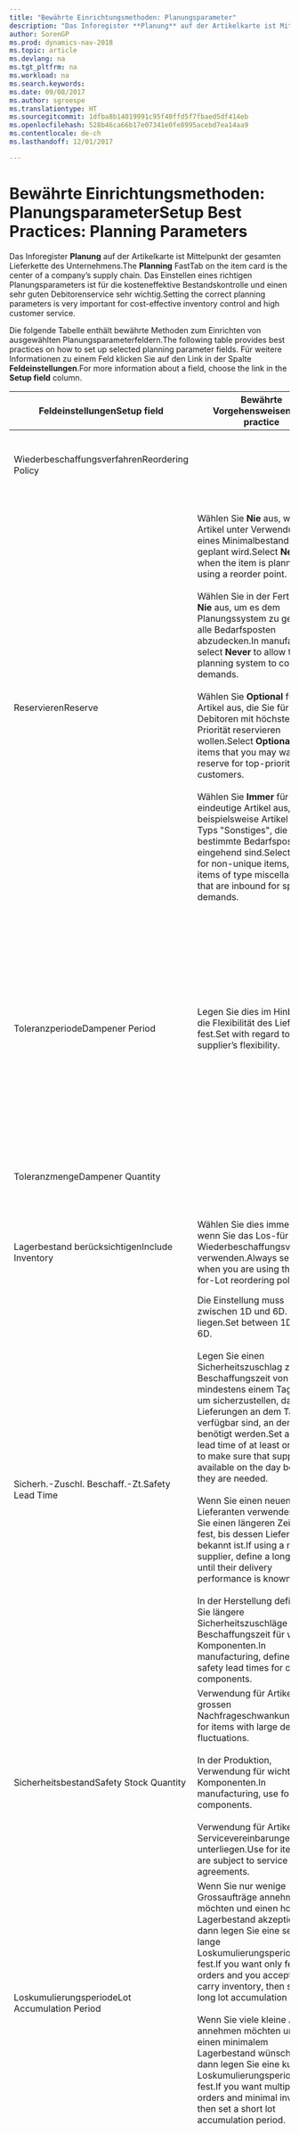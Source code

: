 ```yaml
---
title: "Bewährte Einrichtungsmethoden: Planungsparameter"
description: "Das Inforegister **Planung** auf der Artikelkarte ist Mittelpunkt der gesamten Lieferkette des Unternehmens. Das Einstellen eines richtigen Planungsparameters ist für die kosteneffektive Bestandskontrolle und einen sehr guten Debitorenservice sehr wichtig."
author: SorenGP
ms.prod: dynamics-nav-2018
ms.topic: article
ms.devlang: na
ms.tgt_pltfrm: na
ms.workload: na
ms.search.keywords: 
ms.date: 09/08/2017
ms.author: sgroespe
ms.translationtype: HT
ms.sourcegitcommit: 1dfba8b14019991c95f40ffd5f7fbaed5df414eb
ms.openlocfilehash: 528b46ca66b17e07341e0fe8995acebd7ea14aa9
ms.contentlocale: de-ch
ms.lasthandoff: 12/01/2017

---
```

# <a name="setup-best-practices-planning-parameters"></a><span data-ttu-id="03970-104">Bewährte Einrichtungsmethoden: Planungsparameter</span><span class="sxs-lookup"><span data-stu-id="03970-104">Setup Best Practices: Planning Parameters</span></span>
<span data-ttu-id="03970-105">Das Inforegister **Planung** auf der Artikelkarte ist Mittelpunkt der gesamten Lieferkette des Unternehmens.</span><span class="sxs-lookup"><span data-stu-id="03970-105">The **Planning** FastTab on the item card is the center of a company’s supply chain.</span></span> <span data-ttu-id="03970-106">Das Einstellen eines richtigen Planungsparameters ist für die kosteneffektive Bestandskontrolle und einen sehr guten Debitorenservice sehr wichtig.</span><span class="sxs-lookup"><span data-stu-id="03970-106">Setting the correct planning parameters is very important for cost-effective inventory control and high customer service.</span></span>  

 <span data-ttu-id="03970-107">Die folgende Tabelle enthält bewährte Methoden zum Einrichten von ausgewählten Planungsparameterfeldern.</span><span class="sxs-lookup"><span data-stu-id="03970-107">The following table provides best practices on how to set up selected planning parameter fields.</span></span> <span data-ttu-id="03970-108">Für weitere Informationen zu einem Feld klicken Sie auf den Link in der Spalte **Feldeinstellungen**.</span><span class="sxs-lookup"><span data-stu-id="03970-108">For more information about a field, choose the link in the **Setup field** column.</span></span>  

|<span data-ttu-id="03970-109">Feldeinstellungen</span><span class="sxs-lookup"><span data-stu-id="03970-109">Setup field</span></span>|<span data-ttu-id="03970-110">Bewährte Vorgehensweisen</span><span class="sxs-lookup"><span data-stu-id="03970-110">Best practice</span></span>|<span data-ttu-id="03970-111">Bemerkung</span><span class="sxs-lookup"><span data-stu-id="03970-111">Comment</span></span>|  
|-----------------|-------------------|-------------|  
|<span data-ttu-id="03970-112">Wiederbeschaffungsverfahren</span><span class="sxs-lookup"><span data-stu-id="03970-112">Reordering Policy</span></span>||<span data-ttu-id="03970-113">Weitere Informationen finden Sie unter [Bewährte Einrichtungsmethoden: Wiederbeschaffungsverfahren](setup-best-practices-reordering-policies.md).</span><span class="sxs-lookup"><span data-stu-id="03970-113">For more information, see [Setup Best Practices: Reordering Policies](setup-best-practices-reordering-policies.md).</span></span>|  
|<span data-ttu-id="03970-114">Reservieren</span><span class="sxs-lookup"><span data-stu-id="03970-114">Reserve</span></span>|<span data-ttu-id="03970-115">Wählen Sie **Nie** aus, wenn der Artikel unter Verwendung eines Minimalbestands geplant wird.</span><span class="sxs-lookup"><span data-stu-id="03970-115">Select **Never** when the item is planned using a reorder point.</span></span><br /><br /> <span data-ttu-id="03970-116">Wählen Sie in der Fertigung **Nie** aus, um es dem Planungssystem zu gestatten, alle Bedarfsposten abzudecken.</span><span class="sxs-lookup"><span data-stu-id="03970-116">In manufacturing, select **Never** to allow the planning system to cover all demands.</span></span><br /><br /> <span data-ttu-id="03970-117">Wählen Sie **Optional** für Artikel aus, die Sie für Debitoren mit höchster Priorität reservieren wollen.</span><span class="sxs-lookup"><span data-stu-id="03970-117">Select **Optional** for items that you may want to reserve for top-priority customers.</span></span><br /><br /> <span data-ttu-id="03970-118">Wählen Sie **Immer** für nicht eindeutige Artikel aus, wie beispielsweise Artikel des Typs "Sonstiges", die für bestimmte Bedarfsposten eingehend sind.</span><span class="sxs-lookup"><span data-stu-id="03970-118">Select **Always** for non-unique items, such as items of type miscellaneous that are inbound for specific demands.</span></span>|<span data-ttu-id="03970-119">Reservierungen wirken im Allgemeinen dem Zweck der Planung entgegen, nämlich einem Ausgleich zwischen Bedarf und Vorrat.</span><span class="sxs-lookup"><span data-stu-id="03970-119">Reservations generally counteract the purpose of planning, which is to balance demand and supply.</span></span> <span data-ttu-id="03970-120">Daher sollten Artikel, die für die Planung eingerichtet wurden, im Allgemeinen nicht reserviert werden.</span><span class="sxs-lookup"><span data-stu-id="03970-120">Therefore, items that are set up for planning should generally not be reserved.</span></span><br /><br /> <span data-ttu-id="03970-121">Wenn der Benutzer eine Lagerbestandsmenge für zukünftigen Bedarf reserviert, wird die Planungsgrundlage gestört, und der Minimalbestand funktioniert möglicherweise nicht ordnungsgemäss.</span><span class="sxs-lookup"><span data-stu-id="03970-121">If the user reserves an inventory quantity for future demand, then the planning foundation will be disturbed, and the reorder point may not work correctly.</span></span> <span data-ttu-id="03970-122">Selbst wenn der voraussichtliche Lagerbestand im Hinblick auf den Minimalbestand akzeptabel ist, stehen die Mengen möglicherweise aufgrund der Reservierung nicht zur Verfügung.</span><span class="sxs-lookup"><span data-stu-id="03970-122">Even if the projected inventory level is acceptable with regard to the reorder point, the quantities may not be available because of the reservation.</span></span>|  
|<span data-ttu-id="03970-123">Toleranzperiode</span><span class="sxs-lookup"><span data-stu-id="03970-123">Dampener Period</span></span>|<span data-ttu-id="03970-124">Legen Sie dies im Hinblick auf die Flexibilität des Lieferanten fest.</span><span class="sxs-lookup"><span data-stu-id="03970-124">Set with regard to the supplier’s flexibility.</span></span>|<span data-ttu-id="03970-125">Wenn der Lieferant Änderungen in letzter Minute an den Aufträgen akzeptiert, verwenden Sie eine längere Periode.</span><span class="sxs-lookup"><span data-stu-id="03970-125">If the supplier accepts last-minute changes to orders, then use a longer period.</span></span> <span data-ttu-id="03970-126">Wenn für den Lieferanten eine feste Planung erforderlich ist, dann halten Sie die Periode so kurz wie möglich.</span><span class="sxs-lookup"><span data-stu-id="03970-126">If the supplier requires firm planning, then shorten your period as much as possible.</span></span><br /><br /> <span data-ttu-id="03970-127">Informationen zur globalen Einrichtung, siehe [Designdetails: Planungsparameter](design-details-planning-parameters.md).</span><span class="sxs-lookup"><span data-stu-id="03970-127">For information about the global setup, see [Design Details: Planning Parameters](design-details-planning-parameters.md).</span></span>|  
|<span data-ttu-id="03970-128">Toleranzmenge</span><span class="sxs-lookup"><span data-stu-id="03970-128">Dampener Quantity</span></span>||<span data-ttu-id="03970-129">Informationen zur globalen Einrichtung, siehe [Designdetails: Planungsparameter](design-details-planning-parameters.md).</span><span class="sxs-lookup"><span data-stu-id="03970-129">For information about the global setup, see [Design Details: Planning Parameters](design-details-planning-parameters.md).</span></span>|  
|<span data-ttu-id="03970-130">Lagerbestand berücksichtigen</span><span class="sxs-lookup"><span data-stu-id="03970-130">Include Inventory</span></span>|<span data-ttu-id="03970-131">Wählen Sie dies immer aus, wenn Sie das Los-für-Los-Wiederbeschaffungsverfahren verwenden.</span><span class="sxs-lookup"><span data-stu-id="03970-131">Always select when you are using the Lot-for-Lot reordering policy.</span></span>|<span data-ttu-id="03970-132">Wählen Sie dies nur in bestimmten Fällen nicht aus, beispielsweise wenn keine Lagerartikel verkäuflich sind.</span><span class="sxs-lookup"><span data-stu-id="03970-132">Do not select only in special situations, such as when inventory items are not sellable.</span></span>|  
|<span data-ttu-id="03970-133">Sicherh.-Zuschl. Beschaff.-Zt.</span><span class="sxs-lookup"><span data-stu-id="03970-133">Safety Lead Time</span></span>|<span data-ttu-id="03970-134">Die Einstellung muss zwischen 1D und 6D. liegen.</span><span class="sxs-lookup"><span data-stu-id="03970-134">Set between 1D and 6D.</span></span><br /><br /> <span data-ttu-id="03970-135">Legen Sie einen Sicherheitszuschlag zur Beschaffungszeit von mindestens einem Tag fest, um sicherzustellen, dass die Lieferungen an dem Tag verfügbar sind, an dem sie benötigt werden.</span><span class="sxs-lookup"><span data-stu-id="03970-135">Set a safety lead time of at least one day to make sure that supplies are available on the day before they are needed.</span></span><br /><br /> <span data-ttu-id="03970-136">Wenn Sie einen neuen Lieferanten verwenden, legen Sie einen längeren Zeitraum fest, bis dessen Liefertreue bekannt ist.</span><span class="sxs-lookup"><span data-stu-id="03970-136">If using a new supplier, define a longer time until their delivery performance is known.</span></span><br /><br /> <span data-ttu-id="03970-137">In der Herstellung definieren Sie längere Sicherheitszuschläge zur Beschaffungszeit für wichtige Komponenten.</span><span class="sxs-lookup"><span data-stu-id="03970-137">In manufacturing, define longer safety lead times for critical components.</span></span>|<span data-ttu-id="03970-138">Vom System geplante Lieferungen, um zu vermeiden, dass am gleichen Tag, an dem Bestand nicht lieferbar ist, Bestand nicht lieferbar ist.</span><span class="sxs-lookup"><span data-stu-id="03970-138">Supply that is planned by the system to avoid a stock-out will arrive on the same day that the stock-out occurs.</span></span> <span data-ttu-id="03970-139">Dies kann sich möglicherweise als mehrere Stunden zu spät erweisen, wenn beispielsweise der Bedarf morgens erforderlich ist und die Lieferung am Nachmittag eingeht.</span><span class="sxs-lookup"><span data-stu-id="03970-139">This may be several hours too late if, for example, the demand is needed in the morning and the supply arrives in the afternoon.</span></span> <span data-ttu-id="03970-140">**Hinweis:** Das Feld **Sicherh.-Zuschl.-Zt.** verwendet den Basiskalender.</span><span class="sxs-lookup"><span data-stu-id="03970-140">**Note:**  The **Safety Lead Time** field uses the base calendar.</span></span> <span data-ttu-id="03970-141">Daher bedeutet 14T nicht notwendigerweise zwei Wochen.</span><span class="sxs-lookup"><span data-stu-id="03970-141">Therefore, 14D is not necessarily two weeks.</span></span>|  
|<span data-ttu-id="03970-142">Sicherheitsbestand</span><span class="sxs-lookup"><span data-stu-id="03970-142">Safety Stock Quantity</span></span>|<span data-ttu-id="03970-143">Verwendung für Artikel mit grossen Nachfrageschwankungen.</span><span class="sxs-lookup"><span data-stu-id="03970-143">Use for items with large demand fluctuations.</span></span><br /><br /> <span data-ttu-id="03970-144">In der Produktion, Verwendung für wichtige Komponenten.</span><span class="sxs-lookup"><span data-stu-id="03970-144">In manufacturing, use for critical components.</span></span><br /><br /> <span data-ttu-id="03970-145">Verwendung für Artikel, die Servicevereinbarungen unterliegen.</span><span class="sxs-lookup"><span data-stu-id="03970-145">Use for items that are subject to service agreements.</span></span>|<span data-ttu-id="03970-146">Wenn das Feld **Minimalbestant** nicht ausgefüllt ist, dann dient der Sicherheitsbestand auch als Minimalbestand.</span><span class="sxs-lookup"><span data-stu-id="03970-146">If the **Reorder Point** field is not filled, then the safety stock quantity also functions as a reorder point.</span></span>|  
|<span data-ttu-id="03970-147">Loskumulierungsperiode</span><span class="sxs-lookup"><span data-stu-id="03970-147">Lot Accumulation Period</span></span>|<span data-ttu-id="03970-148">Wenn Sie nur wenige Grossaufträge annehmen möchten und einen hohen Lagerbestand akzeptieren, dann legen Sie eine sehr lange Loskumulierungsperiode fest.</span><span class="sxs-lookup"><span data-stu-id="03970-148">If you want only few big orders and you accept to carry inventory, then set a long lot accumulation period.</span></span><br /><br /> <span data-ttu-id="03970-149">Wenn Sie viele kleine Aufträge annehmen möchten und sich einen minimalem Lagerbestand wünschen, dann legen Sie eine kurze Loskumulierungsperiode fest.</span><span class="sxs-lookup"><span data-stu-id="03970-149">If you want multiple small orders and minimal inventory, then set a short lot accumulation period.</span></span>|<span data-ttu-id="03970-150">Die Loskumulierungsperiode ist im Allgemeinen die längste Periode, in der Sie über Lagerbestand verfügen.</span><span class="sxs-lookup"><span data-stu-id="03970-150">The lot accumulation period is generally the longest period that you will carry inventory.</span></span>|  
|<span data-ttu-id="03970-151">Minimalbestand</span><span class="sxs-lookup"><span data-stu-id="03970-151">Reorder Point</span></span>|<span data-ttu-id="03970-152">Ermitteln Sie den Minimalbestand auf Basis des Anforderungsprofils des Artikels.</span><span class="sxs-lookup"><span data-stu-id="03970-152">Base the reorder point on the item’s demand profile.</span></span>|<span data-ttu-id="03970-153">Wenn laut historischen Daten während einer Beschaffungszeit von sieben Tagen der durchschnittliche Bedarf des Artikels 100 Einheiten beträgt, kann der Minimalbestand auf 100 festgelegt werden.</span><span class="sxs-lookup"><span data-stu-id="03970-153">If historical data shows that the item’s average demand is 100 units during a lead time of seven days, then the reorder point can be set to 100 as a minimum.</span></span><br /><br /> <span data-ttu-id="03970-154">Das bedeutet, dass bei einer Abnahme des Lagerbestands auf unter 100 Einheiten das Planungssystem die Wiederbeschaffung des Artikels vorschlägt, da für die Wiederbeschaffung sieben Tage benötigt werden und genügend Einheiten vorhanden sein müssen, um den Bedarf in diesen sieben Tagen zu decken.</span><span class="sxs-lookup"><span data-stu-id="03970-154">This means that when the inventory level falls below 100 units, then the planning system will suggest to replenish because it takes seven days to supply the item, and there must be enough to cover the demand within those seven days.</span></span>|  
|<span data-ttu-id="03970-155">Zeitrahmen</span><span class="sxs-lookup"><span data-stu-id="03970-155">Time Bucket</span></span>|<span data-ttu-id="03970-156">Ein leeres Feld bedeutet, dass der Lagerbestand jeden Tag überprüft wird.</span><span class="sxs-lookup"><span data-stu-id="03970-156">Leave blank, meaning that the inventory level is checked every day.</span></span>|<span data-ttu-id="03970-157">Bei täglicher Überprüfung des Lagerbestands ist eine optimale Planung des Minimalbestands sichergestellt.</span><span class="sxs-lookup"><span data-stu-id="03970-157">Checking the inventory level every day ensures optimal reorder point planning.</span></span> <span data-ttu-id="03970-158">**Hinweis:** Ein Zeitrahmen von 1W bedeutet, dass der Lagerbestand möglicherweise eine Woche bevor ein Beschaffungsauftrag vorgeschlagen wird, unter dem Minimalbestand liegt.</span><span class="sxs-lookup"><span data-stu-id="03970-158">**Note:**  A time bucket of 1W means that the inventory level may be below the reorder point for one week before a supply order is suggested.</span></span>|  
|<span data-ttu-id="03970-159">Rundungspräzision</span><span class="sxs-lookup"><span data-stu-id="03970-159">Rounding Precision</span></span>|<span data-ttu-id="03970-160">In der teuren Produktion auf 0,00001 festgelegt.</span><span class="sxs-lookup"><span data-stu-id="03970-160">In expensive manufacturing, set to 0.00001.</span></span>|<span data-ttu-id="03970-161">Grosse Rundungsmengen an Ausschuss oder Materialverbrauch können zu sehr hohen Lagerkosten führen.</span><span class="sxs-lookup"><span data-stu-id="03970-161">Large rounding quantities of scrap or material consumption can amount to very large inventory costs.</span></span> <span data-ttu-id="03970-162">Es kann daher von Bedeutung sein, die kleinste Rundungspräzision festzulegen, um diese potenziellen Kosten zu minimieren.</span><span class="sxs-lookup"><span data-stu-id="03970-162">It may therefore be relevant to set the smallest rounding precision to minimize this potential cost.</span></span>|  

> [!NOTE]  
>  <span data-ttu-id="03970-163">Die bewährten Methoden zu Planungsparametern auf Artikelkarten gelten auch für dieselben Felder auf Lagerhaltungsdatenkarten.</span><span class="sxs-lookup"><span data-stu-id="03970-163">The best practices for planning parameters on item cards also apply to the same fields on SKU cards.</span></span>  
>   
>  <span data-ttu-id="03970-164">Wenn Unternehmen den Bedarf an verschiedenen Lagerorten planen, empfiehlt es sich, für jeden Standort Lagerhaltungsdaten festzulegen und den gesamten Bedarf mit einem Wert im Feld **Lagerortcode** zu erstellen.</span><span class="sxs-lookup"><span data-stu-id="03970-164">If companies plan for demand at different locations, then it is strongly advised to define SKUs for each location and that all demand is created by using a value in the **Location Code** field.</span></span> <span data-ttu-id="03970-165">Weitere Informationen finden Sie unter [Designdetails: Bedarf an leerem Lagerort](design-details-demand-at-blank-location.md)</span><span class="sxs-lookup"><span data-stu-id="03970-165">For more information, see [Design Details: Demand at Blank Location](design-details-demand-at-blank-location.md).</span></span>  

## <a name="see-also"></a><span data-ttu-id="03970-166">Siehe auch</span><span class="sxs-lookup"><span data-stu-id="03970-166">See Also</span></span>  
 <span data-ttu-id="03970-167">[Bewährte Einrichtungsmethoden: Beschaffungsplanung](setup-best-practices-supply-planning.md) </span><span class="sxs-lookup"><span data-stu-id="03970-167">[Setup Best Practices: Supply Planning](setup-best-practices-supply-planning.md) </span></span>  
 <span data-ttu-id="03970-168">[Designdetails: Vorratsplanung](design-details-supply-planning.md) </span><span class="sxs-lookup"><span data-stu-id="03970-168">[Design Details: Supply Planning](design-details-supply-planning.md) </span></span>  
 [<span data-ttu-id="03970-169">Richten Sie komplexe Anwendungsbereiche mithilfe bewährter Methoden ein</span><span class="sxs-lookup"><span data-stu-id="03970-169">Set Up Complex Application Areas Using Best Practices</span></span>](set-up-complex-application-areas-using-best-practices.md)  
 <span data-ttu-id="03970-170">[Arbeiten mit [!INCLUDE[d365fin](includes/d365fin_md.md)]](ui-work-product.md)</span><span class="sxs-lookup"><span data-stu-id="03970-170">[Working with [!INCLUDE[d365fin](includes/d365fin_md.md)]](ui-work-product.md)</span></span>

